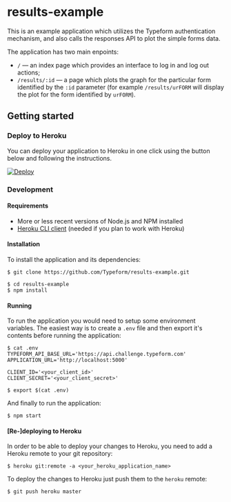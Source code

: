 # results-example

This is an example application which utilizes the Typeform authentication mechanism,
and also calls the responses API to plot the simple forms data.

The application has two main enpoints:

- `/` — an index page which provides an interface to log in and log out actions;
- `/results/:id` — a page which plots the graph for the particular form identified by the `:id` parameter
(for example `/results/urFORM` will display the plot for the form identified by `urFORM`).


## Getting started

### Deploy to Heroku

You can deploy your application to Heroku in one click using the button below and following the instructions.

[![Deploy](https://www.herokucdn.com/deploy/button.svg)](https://heroku.com/deploy?template=https://github.com/typeform/results-example/tree/master)

### Development

#### Requirements

- More or less recent versions of Node.js and NPM installed
- [Heroku CLI client](https://devcenter.heroku.com/articles/getting-started-with-nodejs#set-up) (needed if you plan to work with Heroku)

#### Installation
To install the application and its dependencies:

```
$ git clone https://github.com/Typeform/results-example.git

$ cd results-example
$ npm install
```

#### Running
To run the application you would need to setup some environment variables. The easiest way is to create a `.env` file and then export it's contents before running the application:

```
$ cat .env
TYPEFORM_API_BASE_URL='https://api.challenge.typeform.com'
APPLICATION_URL='http://localhost:5000'

CLIENT_ID='<your_client_id>'
CLIENT_SECRET='<your_client_secret>'

$ export $(cat .env)
```

And finally to run the application:

```
$ npm start
```

#### [Re-]deploying to Heroku

In order to be able to deploy your changes to Heroku, you need to add a Heroku remote to your git repository:

```
$ heroku git:remote -a <your_heroku_application_name>
```

To deploy the changes to Heroku just push them to the `heroku` remote:

```
$ git push heroku master
```
